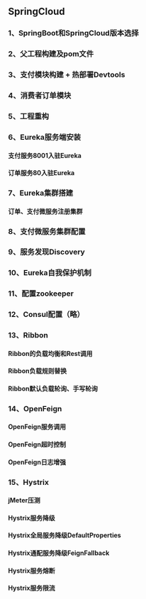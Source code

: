 ## SpringCloud
### 1、SpringBoot和SpringCloud版本选择
### 2、父工程构建及pom文件
### 3、支付模块构建 + 热部署Devtools
### 4、消费者订单模块
### 5、工程重构
### 6、Eureka服务端安装
#### 支付服务8001入驻Eureka
#### 订单服务80入驻Eureka
### 7、Eureka集群搭建
#### 订单、支付微服务注册集群
### 8、支付微服务集群配置
### 9、服务发现Discovery
### 10、Eureka自我保护机制
### 11、配置zookeeper
### 12、Consul配置（略）
### 13、Ribbon
#### Ribbon的负载均衡和Rest调用
#### Ribbon负载规则替换
#### Ribbon默认负载轮询、手写轮询
### 14、OpenFeign
#### OpenFeign服务调用
#### OpenFeign超时控制
#### OpenFeign日志增强
### 15、Hystrix
#### jMeter压测
#### Hystrix服务降级
#### Hystrix全局服务降级DefaultProperties
#### Hystrix通配服务降级FeignFallback
#### Hystrix服务熔断
#### Hystrix服务限流

